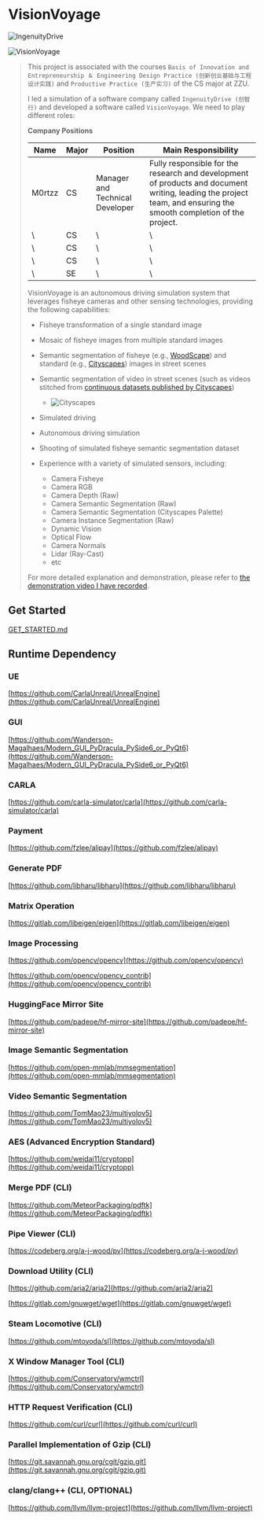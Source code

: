 # VisionVoyage

![IngenuityDrive](https://static.m0rtzz.com/images/Year:2024/Month:08/Day:15/14:23:37_IngenuityDrive.png)

![VisionVoyage](https://static.m0rtzz.com/images/Year:2024/Month:08/Day:15/13:54:06_VisionVoyage.png)

> This project is associated with the courses `Basis of Innovation and Entrepreneurship ＆ Engineering Design Practice (创新创业基础与工程设计实践)`  and `Productive Practice (生产实习)` of the CS major at ZZU.
>
> I led a simulation of a software company called `IngenuityDrive (创智行)` and developed a software called `VisionVoyage`. We need to play different roles:
>
> **Company Positions**
>
> | Name   | Major | Position                        | Main Responsibility                                          |
> | ------ | ----- | ------------------------------- | ------------------------------------------------------------ |
> | M0rtzz | CS    | Manager and Technical Developer | Fully responsible for the research and development of products and document writing, leading the project team, and ensuring the smooth completion of the project. |
> | \      | CS    | \                               | \                                                            |
> | \      | CS    | \                               | \                                                            |
> | \      | CS    | \                               | \                                                            |
> | \      | SE    | \                               | \                                                            |
>
> VisionVoyage is an autonomous driving simulation system that leverages  fisheye cameras and other sensing technologies, providing the following  capabilities:
>
> - Fisheye transformation of a single standard image
> - Mosaic of fisheye images from multiple standard images
> - Semantic segmentation of fisheye (e.g., [WoodScape](https://woodscape.valeo.com/woodscape)) and standard (e.g., [Cityscapes](https://www.cityscapes-dataset.com)) images in street scenes
> - Semantic segmentation of video in street scenes (such as videos stitched from [continuous datasets published by Cityscapes](https://www.cityscapes-dataset.com/downloads))
>   -  ![Cityscapes](https://static.m0rtzz.com/images/Year:2024/Month:08/Day:15/17:24:53_Cityscapes.png)
>
> - Simulated driving
> - Autonomous driving simulation
> - Shooting of simulated fisheye semantic segmentation dataset
> - Experience with a variety of simulated sensors, including:
>   - Camera Fisheye
>   - Camera RGB
>   - Camera Depth (Raw)
>   - Camera Semantic Segmentation (Raw)
>   - Camera Semantic Segmentation (Cityscapes Palette)
>   - Camera Instance Segmentation (Raw)
>   - Dynamic Vision
>   - Optical Flow
>   - Camera Normals
>   - Lidar (Ray-Cast)
>   - etc
>
> For more detailed explanation and demonstration, please refer to [the demonstration video I have recorded](./docs/DEMONSTRATION.md).

## Get Started

[GET_STARTED.md](./docs/GET_STARTED.md)

## Runtime Dependency

### UE

[https://github.com/CarlaUnreal/UnrealEngine](https://github.com/CarlaUnreal/UnrealEngine)

### GUI

[https://github.com/Wanderson-Magalhaes/Modern_GUI_PyDracula_PySide6_or_PyQt6](https://github.com/Wanderson-Magalhaes/Modern_GUI_PyDracula_PySide6_or_PyQt6)

### CARLA

[https://github.com/carla-simulator/carla](https://github.com/carla-simulator/carla)

### Payment

[https://github.com/fzlee/alipay](https://github.com/fzlee/alipay)

### Generate PDF

[https://github.com/libharu/libharu](https://github.com/libharu/libharu)

### Matrix Operation

[https://gitlab.com/libeigen/eigen](https://gitlab.com/libeigen/eigen)

### Image Processing

[https://github.com/opencv/opencv](https://github.com/opencv/opencv)

[https://github.com/opencv/opencv_contrib](https://github.com/opencv/opencv_contrib)

### HuggingFace Mirror Site

[https://github.com/padeoe/hf-mirror-site](https://github.com/padeoe/hf-mirror-site)

### Image Semantic Segmentation

[https://github.com/open-mmlab/mmsegmentation](https://github.com/open-mmlab/mmsegmentation)

### Video Semantic Segmentation

[https://github.com/TomMao23/multiyolov5](https://github.com/TomMao23/multiyolov5)

### AES (Advanced Encryption Standard)

[https://github.com/weidai11/cryptopp](https://github.com/weidai11/cryptopp)

### Merge PDF (CLI)

[https://github.com/MeteorPackaging/pdftk](https://github.com/MeteorPackaging/pdftk)

### Pipe Viewer (CLI)

[https://codeberg.org/a-j-wood/pv](https://codeberg.org/a-j-wood/pv)

### Download Utility (CLI)

[https://github.com/aria2/aria2](https://github.com/aria2/aria2)

[https://gitlab.com/gnuwget/wget](https://gitlab.com/gnuwget/wget)

### Steam Locomotive (CLI)

[https://github.com/mtoyoda/sl](https://github.com/mtoyoda/sl)

### X Window Manager Tool (CLI)

[https://github.com/Conservatory/wmctrl](https://github.com/Conservatory/wmctrl)

### HTTP Request Verification (CLI)

[https://github.com/curl/curl](https://github.com/curl/curl)

### Parallel Implementation of Gzip (CLI)

[https://git.savannah.gnu.org/cgit/gzip.git](https://git.savannah.gnu.org/cgit/gzip.git)

### clang/clang++ (CLI, OPTIONAL)

[https://github.com/llvm/llvm-project](https://github.com/llvm/llvm-project)
